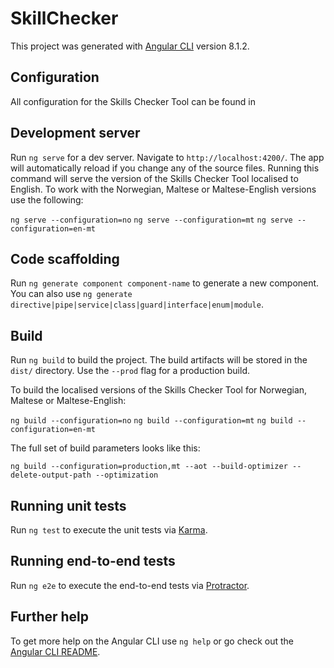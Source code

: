 # SkillChecker

This project was generated with [Angular CLI](https://github.com/angular/angular-cli) version 8.1.2.

## Configuration

All configuration for the Skills Checker Tool can be found in 

## Development server

Run `ng serve` for a dev server. Navigate to `http://localhost:4200/`. The app will automatically reload if you change any of the source files. Running this command will serve the version of the Skills Checker Tool localised to English. To work with the Norwegian, Maltese or Maltese-English versions use the following:

`ng serve --configuration=no`
`ng serve --configuration=mt`
`ng serve --configuration=en-mt`

## Code scaffolding

Run `ng generate component component-name` to generate a new component. You can also use `ng generate directive|pipe|service|class|guard|interface|enum|module`.

## Build

Run `ng build` to build the project. The build artifacts will be stored in the `dist/` directory. Use the `--prod` flag for a production build.

To build the localised versions of the Skills Checker Tool for Norwegian, Maltese or Maltese-English:

`ng build --configuration=no`
`ng build --configuration=mt`
`ng build --configuration=en-mt`

The full set of build parameters looks like this:

`ng build --configuration=production,mt --aot --build-optimizer --delete-output-path --optimization`

## Running unit tests

Run `ng test` to execute the unit tests via [Karma](https://karma-runner.github.io).

## Running end-to-end tests

Run `ng e2e` to execute the end-to-end tests via [Protractor](http://www.protractortest.org/).

## Further help

To get more help on the Angular CLI use `ng help` or go check out the [Angular CLI README](https://github.com/angular/angular-cli/blob/master/README.md).
